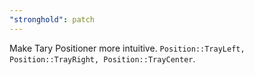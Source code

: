 ```yaml
---
"stronghold": patch
---
```


Make Tary Positioner more intuitive. `Position::TrayLeft, Position::TrayRight, Position::TrayCenter`.
